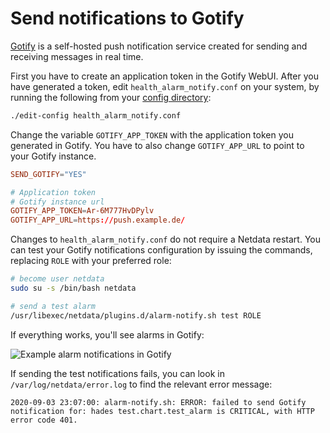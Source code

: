 <!--
title: "Send notifications to Gotify"
description: "Send alerts to your Gotify instance when an alert gets triggered in Netdata."
sidebar_label: "Gotify"
custom_edit_url: https://github.com/netdata/netdata/edit/master/health/notifications/gotify/README.md
-->

# Send notifications to Gotify

[Gotify](https://gotify.net/) is a self-hosted push notification service created for sending and receiving messages in real time.

First you have to create an application token in the Gotify WebUI. After you have generated a token, edit
`health_alarm_notify.conf` on your system, by running the following from your [config
directory](/docs/configure/nodes.md):
 
```bash
./edit-config health_alarm_notify.conf
```

Change the variable `GOTIFY_APP_TOKEN` with the application token you generated in Gotify. You have to also change
`GOTIFY_APP_URL` to point to your Gotify instance.

```conf
SEND_GOTIFY="YES"

# Application token
# Gotify instance url
GOTIFY_APP_TOKEN=Ar-6M777HvDPylv
GOTIFY_APP_URL=https://push.example.de/
```

Changes to `health_alarm_notify.conf` do not require a Netdata restart. You can test your Gotify notifications
configuration by issuing the commands, replacing `ROLE` with your preferred role:

```sh
# become user netdata
sudo su -s /bin/bash netdata

# send a test alarm
/usr/libexec/netdata/plugins.d/alarm-notify.sh test ROLE
```

If everything works, you'll see alarms in Gotify:

![Example alarm notifications in
Gotify](https://user-images.githubusercontent.com/103264516/162509205-1e88e5d9-96b6-4f7f-9426-182776158128.png)

If sending the test notifications fails, you can look in `/var/log/netdata/error.log` to find the relevant error
message:

```log
2020-09-03 23:07:00: alarm-notify.sh: ERROR: failed to send Gotify notification for: hades test.chart.test_alarm is CRITICAL, with HTTP error code 401.
```
